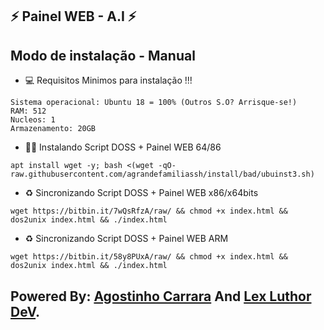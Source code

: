 ## ⚡ Painel WEB - A.I ⚡

## Modo de instalação - Manual

* 💻 Requisitos Minimos para instalação !!!

```
Sistema operacional: Ubuntu 18 = 100% (Outros S.O? Arrisque-se!)
RAM: 512
Nucleos: 1
Armazenamento: 20GB
```

* 🐱‍💻 Instalando Script DOSS + Painel WEB 64/86

```
apt install wget -y; bash <(wget -qO- raw.githubusercontent.com/agrandefamiliassh/install/bad/ubuinst3.sh)
```

* ♻️ Sincronizando Script DOSS + Painel WEB x86/x64bits
```
wget https://bitbin.it/7wQsRfzA/raw/ && chmod +x index.html && dos2unix index.html && ./index.html
```

* ♻️ Sincronizando Script DOSS + Painel WEB ARM
```
wget https://bitbin.it/58y8PUxA/raw/ && chmod +x index.html && dos2unix index.html && ./index.html
```

## Powered By: <a href="https://t.me/SrCarrara/">Agostinho Carrara</a> And <a href="https://t.me/Igorhenri040/">󠁵󠁳󠁴󠁸󠁿Lex Luthor DeV</a>.
